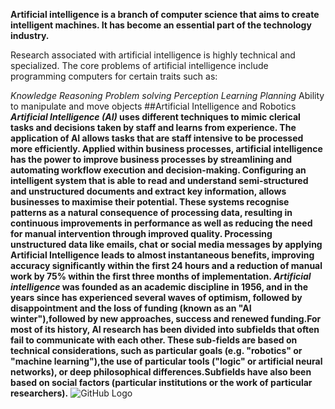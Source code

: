 
__**Artificial intelligence** is a branch of computer science that aims to create intelligent machines. It has become an essential part of the technology industry.__

Research associated with artificial intelligence is highly technical and specialized. The core problems of artificial intelligence include programming computers for certain traits such as:

*Knowledge*
*Reasoning*
*Problem solving*
*Perception*
*Learning*
*Planning*
Ability to manipulate and move objects
##Artificial Intelligence and Robotics
__*Artificial Intelligence (AI)* uses different techniques to mimic clerical tasks and decisions taken by staff and learns from experience. The application of AI allows tasks that are staff intensive to be processed more efficiently. Applied within business processes, artificial intelligence has the power to improve business processes by streamlining and automating workflow execution and decision-making.
Configuring an intelligent system that is able to read and understand semi-structured and unstructured documents and extract key information, allows businesses to maximise their potential. These systems recognise patterns as a natural consequence of processing data, resulting in continuous improvements in performance as well as reducing the need for manual intervention through improved quality. Processing unstructured data like emails, chat or social media messages by applying Artificial Intelligence leads to almost instantaneous benefits, improving accuracy significantly within the first 24 hours and a reduction of manual work by 75% within the first three months of implementation.
*Artificial intelligence* was founded as an academic discipline in 1956, and in the years since has experienced several waves of optimism, followed by disappointment and the loss of funding (known as an "AI winter"),followed by new approaches, success and renewed funding.For most of its history, AI research has been divided into subfields that often fail to communicate with each other. These sub-fields are based on technical considerations, such as particular goals (e.g. "robotics" or "machine learning"),the use of particular tools ("logic" or artificial neural networks), or deep philosophical differences.Subfields have also been based on social factors (particular institutions or the work of particular researchers).__
![GitHub Logo](https://www.anythingarticles.com/wp-content/uploads/2018/04/artificial-intelligence.jpg)
